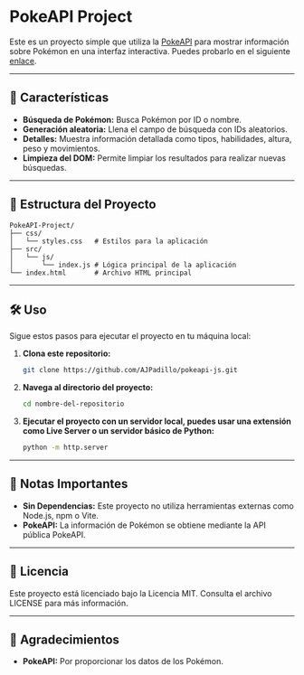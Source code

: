 
# PokeAPI Project

Este es un proyecto simple que utiliza la [PokeAPI](https://pokeapi.co/) para mostrar información sobre Pokémon en una interfaz interactiva. Puedes probarlo en el siguiente [enlace](https://ajpadillo.github.io/pokeapi-js/).

---

## 🚀 Características
- **Búsqueda de Pokémon:** Busca Pokémon por ID o nombre.
- **Generación aleatoria:** Llena el campo de búsqueda con IDs aleatorios.
- **Detalles:** Muestra información detallada como tipos, habilidades, altura, peso y movimientos.
- **Limpieza del DOM:** Permite limpiar los resultados para realizar nuevas búsquedas.

---

## 📂 Estructura del Proyecto

```plaintext
PokeAPI-Project/
├── css/
│   └── styles.css   # Estilos para la aplicación
├── src/
│   └── js/
│       └── index.js # Lógica principal de la aplicación
└── index.html       # Archivo HTML principal
```

---

## 🛠️ Uso

Sigue estos pasos para ejecutar el proyecto en tu máquina local:

1. **Clona este repositorio:**
   ```bash
   git clone https://github.com/AJPadillo/pokeapi-js.git
   ```

2. **Navega al directorio del proyecto:**
   ```bash
   cd nombre-del-repositorio
   ```

3. **Ejecutar el proyecto con un servidor local, puedes usar una extensión como Live Server o un servidor básico de Python:**
   ```bash
   python -m http.server
   ```

---

## 🛑 Notas Importantes
- **Sin Dependencias:** Este proyecto no utiliza herramientas externas como Node.js, npm o Vite.
- **PokeAPI:** La información de Pokémon se obtiene mediante la API pública PokeAPI.

---

## 📜 Licencia

Este proyecto está licenciado bajo la Licencia MIT. Consulta el archivo LICENSE para más información.

---

## 🤝 Agradecimientos

- **PokeAPI:** Por proporcionar los datos de los Pokémon.
